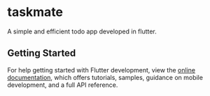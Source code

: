# taskmate

A simple and efficient todo app developed in flutter.

## Getting Started

For help getting started with Flutter development, view the
[online documentation](https://docs.flutter.dev/), which offers tutorials,
samples, guidance on mobile development, and a full API reference.
